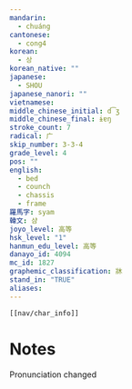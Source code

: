 ```yaml
---
mandarin:
  - chuáng
cantonese:
  - cong4
korean:
  - 상
korean_native: ""
japanese:
  - SHOU
japanese_nanori: ""
vietnamese:
middle_chinese_initial: d͡ʒ
middle_chinese_final: ɨɐŋ
stroke_count: 7
radical: 广
skip_number: 3-3-4
grade_level: 4
pos: ""
english:
  - bed
  - counch
  - chassis
  - frame
羅馬字: syam
韓文: 샴
joyo_level: 高等
hsk_level: "1"
hanmun_edu_level: 高等
danayo_id: 4094
mc_id: 1827
graphemic_classification: 牀
stand_in: "TRUE"
aliases:
---
```

```meta-bind-embed
[[nav/char_info]]
```

# Notes
Pronunciation changed
